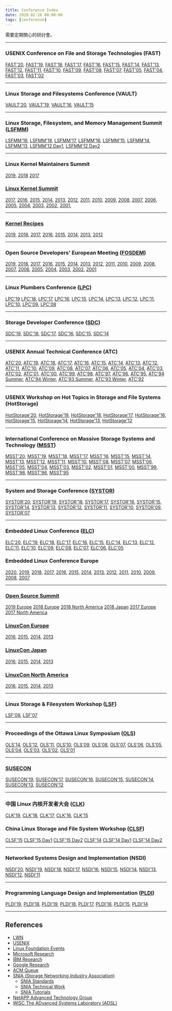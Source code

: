 ```yaml
---
title: Conference Index
date: 2020-02-26 00:00:00
tags: [conference]
---
```


需要定期關心的研討會。

---
### USENIX Conference on File and Storage Technologies (FAST)
[FAST'20](https://www.usenix.org/conference/fast20),
[FAST'19](https://www.usenix.org/conference/fast19),
[FAST'18](https://www.usenix.org/conference/fast18),
[FAST'17](https://www.usenix.org/conference/fast17),
[FAST'16](https://www.usenix.org/conference/fast16),
[FAST'15](https://www.usenix.org/conference/fast15),
[FAST'14](https://www.usenix.org/conference/fast14),
[FAST'13](https://www.usenix.org/conference/fast13),
[FAST'12](https://www.usenix.org/conference/fast12),
[FAST'11](https://www.usenix.org/conference/fast11),
[FAST'10](https://www.usenix.org/conference/fast10),
[FAST'09](https://www.usenix.org/conference/fast09),
[FAST'08](https://www.usenix.org/conference/fast08),
[FAST'07](https://www.usenix.org/conference/fast07),
[FAST'05](https://www.usenix.org/conference/fast05),
[FAST'04](https://www.usenix.org/conference/fast04),
[FAST'03](https://www.usenix.org/conference/fast03),
[FAST'02](https://www.usenix.org/conference/fast02)

---
### Linux Storage and Filesystems Conference (VAULT)
[VAULT'20](https://www.usenix.org/conference/vault20),
[VAULT'19](https://www.usenix.org/conference/vault19),
[VAULT'16](https://events.linuxfoundation.org/events/archive/2016/vault),
[VAULT'15](https://events.linuxfoundation.org/events/archive/2015/vault)

---
### Linux Storage, Filesystem, and Memory Management Summit ([LSFMM](https://events.linuxfoundation.org/lsfmm/))
[LSFMM'19](https://lwn.net/Articles/lsfmm2019/),
[LSFMM'18](https://lwn.net/Articles/lsfmm2018/),
[LSFMM'17](https://lwn.net/Articles/lsfmm2017/),
[LSFMM'16](https://lwn.net/Articles/lsfmm2016/),
[LSFMM'15](https://lwn.net/Articles/lsfmm2015/),
[LSFMM'14](https://lwn.net/Articles/LSFMM2014/),
[LSFMM'13](https://lwn.net/Articles/LSFMM2013/),
[LSFMM'12 Day1](https://lwn.net/Articles/490114/), [LSFMM'12 Day2](https://lwn.net/Articles/490501/)

---
### Linux Kernel Maintainers Summit
[2019](https://lwn.net/Articles/799060/),
[2018](https://lwn.net/Articles/769260/)
[2017](https://lwn.net/Articles/KernelSummit2017/)

### [Linux Kernel Summit](https://en.wikipedia.org/wiki/Linux_Kernel_Developers_Summit)
[2017](https://lwn.net/Articles/KernelSummit2017/),
[2016](https://lwn.net/Articles/KernelSummit2016/),
[2015](https://lwn.net/Articles/KernelSummit2015/),
[2014](https://lwn.net/Articles/KernelSummit2014/),
[2013](https://lwn.net/Articles/KernelSummit2013/),
[2012](https://lwn.net/Articles/KernelSummit2012/),
[2011](https://lwn.net/Articles/KernelSummit2011/),
[2010](https://lwn.net/Articles/KernelSummit2010/),
[2009](https://lwn.net/Articles/KernelSummit2009/),
[2008](https://lwn.net/Articles/KernelSummit2008/),
[2007](https://lwn.net/Articles/KernelSummit2007/),
[2006](https://lwn.net/Articles/KernelSummit2006/),
[2005](https://lwn.net/Articles/KernelSummit2005/),
[2004](https://lwn.net/Articles/KernelSummit2004/),
[2003](https://lwn.net/Articles/KernelSummit2003/),
[2002](https://www.usenix.org/legacy/events/kernel02/),
[2001](https://lwn.net/2001/features/KernelSummit/),

---
### [Kernel Recipes](https://kernel-recipes.org)
[2019](https://kernel-recipes.org/en/2019/),
[2018](https://kernel-recipes.org/en/2018/),
[2017](https://kernel-recipes.org/en/2017/),
[2016](https://kernel-recipes.org/en/2016/),
[2015](https://kernel-recipes.org/en/2015/),
[2014](https://kernel-recipes.org/en/2014/),
[2013](https://kernel-recipes.org/en/2013/),
[2012](https://kernel-recipes.org/fr/2012/)

---
### Open Source Developers' European Meeting ([FOSDEM](https://fosdem.org))
[2019](https://archive.fosdem.org/2019/),
[2018](https://archive.fosdem.org/2018/),
[2017](https://archive.fosdem.org/2017/),
[2016](https://archive.fosdem.org/2016/),
[2015](https://archive.fosdem.org/2015/),
[2014](https://archive.fosdem.org/2014/),
[2013](https://archive.fosdem.org/2013/),
[2012](https://archive.fosdem.org/2012/),
[2011](https://archive.fosdem.org/2011/),
[2010](https://archive.fosdem.org/2010/),
[2009](https://archive.fosdem.org/2009/),
[2008](https://archive.fosdem.org/2008/),
[2007](https://archive.fosdem.org/2007/),
[2006](https://archive.fosdem.org/2006/),
[2005](https://archive.fosdem.org/2005/),
[2004](https://archive.fosdem.org/2004/),
[2003](https://archive.fosdem.org/2003/),
[2002](https://archive.fosdem.org/2002/),
[2001](https://archive.fosdem.org/2001/)

---
### Linux Plumbers Conference ([LPC](https://www.linuxplumbersconf.org/))
[LPC'19](https://linuxplumbersconf.org/event/4/)
[LPC'18](https://www.linuxplumbersconf.org/2018/),
[LPC'17](https://blog.linuxplumbersconf.org/2017/),
[LPC'16](https://www.linuxplumbersconf.org/2016/),
[LPC'15](https://www.linuxplumbersconf.org/2015/),
[LPC'14](https://www.linuxplumbersconf.org/2014/),
[LPC'13](https://www.linuxplumbersconf.org/2013/),
[LPC'12](https://www.linuxplumbersconf.org/2012/),
[LPC'11](https://www.linuxplumbersconf.org/2011/),
[LPC'10](https://www.linuxplumbersconf.org/2010/),
[LPC'09](https://www.linuxplumbersconf.org/2009/),
[LPC'08](https://www.linuxplumbersconf.org/2008/)

---
### Storage Developer Conference ([SDC](https://www.snia.org/events/storage-developer))
[SDC'19](https://www.snia.org/events/storage-developer/presentations19),
[SDC'18](https://www.snia.org/events/storage-developer/presentations18),
[SDC'17](https://www.snia.org/events/storage-developer/presentations17),
[SDC'16](https://www.snia.org/events/storage-developer/presentations16),
[SDC'15](https://www.snia.org/events/storage-developer/presentations15),
[SDC'14](https://www.snia.org/events/storage-developer/presentations14)

---
### USENIX Annual Technical Conference (ATC)
[ATC'20](https://www.usenix.org/conference/atc20),
[ATC'19](https://www.usenix.org/conference/atc19),
[ATC'18](https://www.usenix.org/conference/atc18),
[ATC'17](https://www.usenix.org/conference/atc17),
[ATC'16](https://www.usenix.org/conference/atc16),
[ATC'15](https://www.usenix.org/conference/atc15),
[ATC'14](https://www.usenix.org/conference/atc14),
[ATC'13](https://www.usenix.org/conference/atc13),
[ATC'12](https://www.usenix.org/conference/atc12),
[ATC'11](https://www.usenix.org/legacy/events/atc11/),
[ATC'10](https://www.usenix.org/legacy/events/atc10/),
[ATC'09](https://www.usenix.org/legacy/events/usenix09/),
[ATC'08](https://www.usenix.org/legacy/events/usenix08/),
[ATC'07](https://www.usenix.org/legacy/events/usenix07/),
[ATC'06](https://www.usenix.org/legacy/events/usenix06/),
[ATC'05](https://www.usenix.org/legacy/publications/library/proceedings/usenix05/),
[ATC'04](https://www.usenix.org/legacy/publications/library/proceedings/usenix04/),
[ATC'03](https://www.usenix.org/legacy/publications/library/proceedings/usenix03/),
[ATC'02](https://www.usenix.org/legacy/publications/library/proceedings/usenix02/),
[ATC'01](https://www.usenix.org/legacy/publications/library/proceedings/usenix01/),
[ATC'00](https://www.usenix.org/legacy/publications/library/proceedings/usenix2000/),
[ATC'99](https://www.usenix.org/legacy/publications/library/proceedings/usenix99/),
[ATC'98](https://www.usenix.org/legacy/publications/library/proceedings/usenix98/),
[ATC'97](https://www.usenix.org/legacy/publications/library/proceedings/ana97/),
[ATC'96](https://www.usenix.org/legacy/publications/library/proceedings/sd96/),
[ATC'95](https://www.usenix.org/legacy/publications/library/proceedings/neworl/),
[ATC'94 Summer](https://www.usenix.org/legacy/publications/library/proceedings/bos94/),
[ATC'94 Winter](https://www.usenix.org/legacy/publications/library/proceedings/sf94/),
[ATC'93 Summer](https://www.usenix.org/legacy/publications/library/proceedings/cinci93/),
[ATC'93 Winter](https://www.usenix.org/legacy/publications/library/proceedings/sd93/),
[ATC'92](https://www.usenix.org/legacy/publications/library/proceedings/sa92/)

---
### USENIX Workshop on Hot Topics in Storage and File Systems (HotStorage)
[HotStorage'20](https://www.usenix.org/conference/hotstorage20),
[HotStorage'19](https://www.usenix.org/conference/hotstorage19),
[HotStorage'18](https://www.usenix.org/conference/hotstorage18),
[HotStorage'17](https://www.usenix.org/conference/hotstorage17),
[HotStorage'16](https://www.usenix.org/conference/hotstorage16),
[HotStorage'15](https://www.usenix.org/conference/hotstorage15),
[HotStorage'14](https://www.usenix.org/conference/hotstorage14),
[HotStorage'13](https://www.usenix.org/conference/hotstorage13),
[HotStorage'12](https://www.usenix.org/conference/hotstorage12)

---
### International Conference on Massive Storage Systems and Technology ([MSST](https://storageconference.us/))
[MSST'20](https://storageconference.us/2020/),
[MSST'19](https://storageconference.us/2019/),
[MSST'18](https://storageconference.us/2018/),
[MSST'17](https://storageconference.us/2017/),
[MSST'16](https://storageconference.us/2016/),
[MSST'15](https://storageconference.us/2015/),
[MSST'14](https://storageconference.us/2014/),
[MSST'13](https://storageconference.us/2013/),
[MSST'12](https://storageconference.us/2012/),
[MSST'11](https://storageconference.us/2011/),
[MSST'10](https://storageconference.us/2010/),
[MSST'08](https://storageconference.us/2008/),
[MSST'07](https://storageconference.us/2007/),
[MSST'06](https://storageconference.us/2006/),
[MSST'05](https://storageconference.us/2005/),
[MSST'04](https://storageconference.us/2004/),
[MSST'03](https://storageconference.us/2003/),
[MSST'02](https://storageconference.us/2002/),
[MSST'01](https://storageconference.us/2001/),
[MSST'00](https://storageconference.us/2000/),
[MSST'99](https://storageconference.us/1999/),
[MSST'98](https://storageconference.us/1998/),
[MSST'96](https://storageconference.us/1996/),
[MSST'95](https://storageconference.us/1995/)

---
### System and Storage Conference ([SYSTOR](https://www.systor.org/))
[SYSTOR'20](https://www.systor.org/2020/),
[SYSTOR'19](https://www.systor.org/2019/),
[SYSTOR'18](https://www.systor.org/2018/),
[SYSTOR'17](https://www.systor.org/2017/),
[SYSTOR'16](https://www.systor.org/2016/),
[SYSTOR'15](https://www.systor.org/2015/),
[SYSTOR'14](https://www.systor.org/2014/),
[SYSTOR'13](https://www.systor.org/2013/),
[SYSTOR'12](https://www.systor.org/2012/),
[SYSTOR'11](https://www.systor.org/2011/),
[SYSTOR'10](https://www.systor.org/2010/),
[SYSTOR'09](https://www.systor.org/2009/),
[SYSTOR'07](https://www.systor.org/2007/)

---
### Embedded Linux Conference ([ELC](https://www.embeddedlinuxconference.com/))
[ELC'20](https://events.linuxfoundation.org/embedded-linux-conference-north-america/),
[ELC'19](https://events.linuxfoundation.org/events/elc-north-america-2019),
[ELC'18](https://events.linuxfoundation.org/events/elc-openiot-north-america-2018/),
[ELC'17](https://events17.linuxfoundation.org/events/embedded-linux-conference),
[ELC'16](https://events.linuxfoundation.org/events/archive/2016/embedded-linux-conference),
[ELC'15](https://events.linuxfoundation.org/events/archive/2015/embedded-linux-conference),
[ELC'14](https://events.linuxfoundation.org/events/archive/2014/embedded-linux-conference),
[ELC'13](https://events.linuxfoundation.org/events/archive/2013/embedded-linux-conference),
[ELC'12](https://web.archive.org/web/20130122113627/http://events.linuxfoundation.org/archive/2012/embedded-linux-conference),
[ELC'11](https://web.archive.org/web/20130122120507/http://events.linuxfoundation.org/archive/2011/embedded-linux-conference),
[ELC'10](https://www.embeddedlinuxconference.com/elc_2010/index.html),
[ELC'09](https://www.embeddedlinuxconference.com/elc_2009/index.html),
[ELC'08](https://www.embeddedlinuxconference.com/elc2008/index.html),
[ELC'07](https://www.celinux.org/elc2007/index.html),
[ELC'06](https://www.celinux.org/elc2006/index.html),
[ELC'05](https://elinux.org/Technical_Conference_2005)

### Embedded Linux Conference Europe
[2020](https://events.linuxfoundation.org/events/embedded-linux-conference-europe),
[2019](https://events.linuxfoundation.org/events/embedded-linux-conference-europe-2019),
[2018](https://events.linuxfoundation.org/events/elc-openiot-europe-2018/),
[2017](https://events17.linuxfoundation.org/events/embedded-linux-conference-europe),
[2016](https://events.linuxfoundation.org/events/archive/2016/embedded-linux-conference-europe),
[2015](https://events.linuxfoundation.org/events/archive/2015/embedded-linux-conference-europe),
[2014](https://events.linuxfoundation.org/events/archive/2014/embedded-linux-conference-europe),
[2013](https://events.linuxfoundation.org/events/archive/2013/embedded-linux-conference-europe),
[2012](https://web.archive.org/web/20130122115724/http://events.linuxfoundation.org/archive/2012/embedded-linux-conference-europe),
[2011](https://web.archive.org/web/20130122115556/http://events.linuxfoundation.org/archive/2011/embedded-linux-conference-europe),
[2010](https://www.embeddedlinuxconference.com/elc_europe10/index.html),
[2009](https://www.embeddedlinuxconference.com/elc_europe09/index.html),
[2008](https://www.embeddedlinuxconference.com/elc_europe08/index.html),
[2007](https://www.celinux.org/elc_europe07/elc_europe_index.html)

---
### [Open Source Summit](https://en.wikipedia.org/wiki/Open_Source_Summit)
[2019 Europe](https://events19.linuxfoundation.org/events/open-source-summit-europe-2019/)
[2018 Europe](https://events19.linuxfoundation.org/events/open-source-summit-europe-2018/)
[2018 North America](https://events19.linuxfoundation.org/events/open-source-summit-north-america-2018/)
[2018 Japan](https://events19.linuxfoundation.org/events/open-source-summit-japan-2018/)
[2017 Europe](http://events17.linuxfoundation.org/events/open-source-summit-europe)
[2017 North America](http://events17.linuxfoundation.org/events/open-source-summit-north-america)

### [LinuxCon Europe](https://events.linuxfoundation.org/events/linuxcon-europe/)
[2016](https://events.linuxfoundation.org/events/archive/2016/linuxcon-europe),
[2015](https://events.linuxfoundation.org/events/archive/2015/linuxcon-europe),
[2014](https://events.linuxfoundation.org/events/archive/2014/linuxcon-europe),
[2013](https://events.linuxfoundation.org/events/archive/2013/linuxcon-europe)

### [LinuxCon Japan](https://events.linuxfoundation.org/events/linuxcon-japan/)
[2016](https://events.linuxfoundation.org/events/archive/2016/linuxcon-japan),
[2015](https://events.linuxfoundation.org/events/archive/2015/linuxcon-japan),
[2014](https://events.linuxfoundation.org/events/archive/2014/linuxcon-japan),
[2013](https://events.linuxfoundation.org/events/archive/2013/linuxcon-japan)

### [LinuxCon North America](https://events.linuxfoundation.org/events/linuxcon-north-america)
[2016](https://events.linuxfoundation.org/events/archive/2016/linuxcon-north-america),
[2015](https://events.linuxfoundation.org/events/archive/2015/linuxcon-north-america),
[2014](https://events.linuxfoundation.org/events/archive/2014/linuxcon-north-america),
[2013](https://events.linuxfoundation.org/events/archive/2013/linuxcon-north-america)

---
### Linux Storage & Filesystem Workshop ([LSF](https://www.usenix.org/legacy/event/lsf/))
[LSF'08](https://www.usenix.org/event/lsf08), [LSF'07](https://www.usenix.org/event/lsf07)

---
### Proceedings of the Ottawa Linux Symposium ([OLS](https://www.kernel.org/doc/ols/))
[OLS'14](https://www.kernel.org/doc/ols/2014),
[OLS'12](https://www.kernel.org/doc/ols/2012),
[OLS'11](https://www.kernel.org/doc/ols/2011),
[OLS'10](https://www.kernel.org/doc/ols/2010),
[OLS'09](https://www.kernel.org/doc/ols/2009),
[OLS'08](https://www.kernel.org/doc/ols/2008),
[OLS'07](https://www.kernel.org/doc/ols/2007),
[OLS'06](https://www.kernel.org/doc/ols/2006),
[OLS'05](https://www.kernel.org/doc/ols/2005),
[OLS'04](https://www.kernel.org/doc/ols/2004),
[OLS'03](https://www.kernel.org/doc/ols/2003),
[OLS'02](https://www.kernel.org/doc/ols/2002),
[OLS'01](https://www.kernel.org/doc/ols/2001)

---
### [SUSECON](https://www.susecon.com)
[SUSECON'19](https://www.susecon.com/archive-2019.html),
[SUSECON'17](https://www.susecon.com/archive-2017.html),
[SUSECON'16](https://www.susecon.com/archive-2016.html),
[SUSECON'15](https://www.susecon.com/archive-2015.html),
[SUSECON'14](https://www.susecon.com/archive-2014.html),
[SUSECON'13](https://www.susecon.com/archive-2013.html),
[SUSECON'12](https://www.susecon.com/archive-2012.html)

---
### 中国 Linux 内核开发者大会 ([CLK](https://www.ckernel.org/))
[CLK'19](https://github.com/ChinaLinuxKernel/CLK2019),
[CLK'18](https://github.com/ChinaLinuxKernel/CLK2018),
[CLK'17](https://github.com/ChinaLinuxKernel/CLK/tree/master/CLK2017),
[CLK'16](https://github.com/ChinaLinuxKernel/CLK/tree/master/CLK2016),
[CLK'15](https://github.com/ChinaLinuxKernel/CLK2015)

### China Linux Storage and File System Workshop ([CLSF](http://www.china-lsf.org/))
[CLSF'15](https://blogs.oracle.com/linux/china-linux-storage-and-file-system-clsf-workshop-2015-report-v2)
[CLSF'15 Day1](http://tech.donghao.org/2015/10/20/china-linux-storage-filesystem-2015-workshop-first-day/)
[CLSF'15 Day2](http://tech.donghao.org/2015/10/20/china-linux-storage-filesystem-2015-workshop-second-day/)
[CLSF'14](https://blogs.oracle.com/linuxkernel/entry/china_linux_storage_and_file)
[CLSF'14 Day1](http://tech.donghao.org/2014/10/23/china-linux-storage-filesystem-2014-workshop-first-day/)
[CLSF'14 Day2](http://tech.donghao.org/2014/10/24/china-linux-storage-filesystem-2014-workshop-second-day/)

---
### Networked Systems Design and Implementation (NSDI)
[NSDI'20](https://www.usenix.org/conference/nsdi20),
[NSDI'19](https://www.usenix.org/conference/nsdi19),
[NSDI'18](https://www.usenix.org/conference/nsdi18),
[NSDI'17](https://www.usenix.org/conference/nsdi17),
[NSDI'16](https://www.usenix.org/conference/nsdi16),
[NSDI'15](https://www.usenix.org/conference/nsdi15),
[NSDI'14](https://www.usenix.org/conference/nsdi14),
[NSDI'13](https://www.usenix.org/conference/nsdi13),
[NSDI'12](https://www.usenix.org/conference/nsdi12),
[NSDI'11](https://www.usenix.org/conference/nsdi11)

---
### Programming Language Design and Implementation ([PLDI](https://www.sigplan.org/Conferences/PLDI/))
[PLDI'19](https://pldi19.sigplan.org/),
[PLDI'18](https://pldi18.sigplan.org/),
[PLDI'19](https://pldi19.sigplan.org/),
[PLDI'18](https://pldi18.sigplan.org/),
[PLDI'17](https://pldi17.sigplan.org/),
[PLDI'16](https://conf.researchr.org/home/pldi-2016),
[PLDI'15](https://conf.researchr.org/home/pldi2015),
[PLDI'14](https://conferences.inf.ed.ac.uk/pldi2014/)

---
## References
- [LWN](https://lwn.net/Archives/ConferenceByYear/)
- [USENIX](https://www.usenix.org/conferences/byname/)
- [Linux Foundation Events](https://events.linuxfoundation.org/)
- [Microsoft Research](https://www.microsoft.com/en-us/research/)
- [IBM Research](https://www.research.ibm.com/)
- [Google Research](https://research.google/)
- [ACM Queue](https://queue.acm.org/)
- [SNIA (Storage Networking Industry Association)](https://www.snia.org/)
    - [SNIA Standards](https://www.snia.org/tech_activities/standards)
    - [SNIA Technical Work](https://www.snia.org/tech_activities/work)
    - [SNIA Tutorials](https://www.snia.org/education/tutorials)
- [NetAPP Advanced Technology Group](https://atg.netapp.com/)
- [WISC The ADvanced Systems Laboratory (ADSL)](https://research.cs.wisc.edu/adsl/Publications/)

